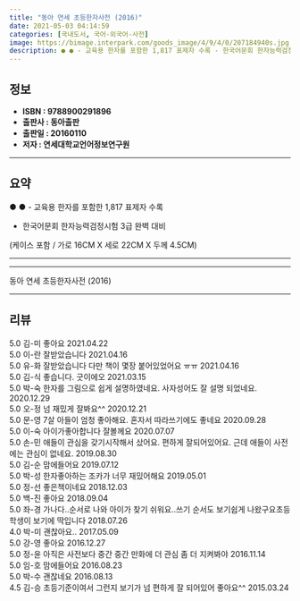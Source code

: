 ```yaml
---
title: "동아 연세 초등한자사전 (2016)"
date: 2021-05-03 04:14:59
categories: [국내도서, 국어-외국어-사전]
image: https://bimage.interpark.com/goods_image/4/9/4/0/207184940s.jpg
description: ● ● - 교육용 한자를 포함한 1,817 표제자 수록 - 한국어문회 한자능력검정시험 3급 완벽 대비 (케이스 포함 / 가로 16CM X 세로 22CM X 두께 4.5CM)
---
```


## **정보**

- **ISBN : 9788900291896**
- **출판사 : 동아출판**
- **출판일 : 20160110**
- **저자 : 연세대학교언어정보연구원**

------



## **요약**

●  ●  - 교육용 한자를 포함한 1,817 표제자 수록
- 한국어문회 한자능력검정시험 3급 완벽 대비

(케이스 포함 / 가로 16CM X 세로 22CM X 두께 4.5CM)

------



------


동아 연세 초등한자사전 (2016) 

------


## **리뷰** 

5.0 김-미 좋아요 2021.04.22 <br/>5.0 이-란 잘받았습니다 2021.04.16 <br/>5.0 유-화 잘받았습니다 다만 책이 몇장 붙어있었어요 ㅠㅠ 2021.04.16 <br/>5.0 김-식 좋습니다. 굿이에오 2021.03.15 <br/>5.0 박-숙 한자를 그림으로 쉽게 설명하였네요. 사자성어도 잘 설명 되었네요. 2020.12.29 <br/>5.0 오-정 넘 재밌게 잘봐요^^ 2020.12.21 <br/>5.0 문-영 7살 아들이 엄청 좋아해요. 혼자서 따라쓰기에도 좋네요  2020.09.28 <br/>5.0 이-숙 아이가좋아합니다 잘볼께요 2020.07.07 <br/>5.0 손-민 애들이 관심을 갖기시작해서 샀어요.
편하게 잘되어있어요.
근데 애들이 사전에는 관심이 없네요. 2019.08.30 <br/>5.0 김-순 맘에들어요 2019.07.12 <br/>5.0 박-성 한자좋아하는 조카가 너무 재밌어해요 2019.05.01 <br/>5.0 정-선 좋은책이네요 2018.12.03 <br/>5.0 백-진 좋아요 2018.09.04 <br/>5.0 좌-경 가나다..순서로 나와 아이가 찾기 쉬워요..쓰기 순서도 보기쉽게 나왔구요초등학생이 보기에 딱입니다 2018.07.26 <br/>4.0 박-미 괜찮아요.. 2017.05.09 <br/>5.0 강-영 좋아요 2016.12.27 <br/>5.0 정-윤 아직은 사전보다 중간 중간 만화에 더 관심 좀 더 지켜봐야 2016.11.14 <br/>5.0 임-호 맘에들어요 2016.08.23 <br/>5.0 박-수 괜찮네요 2016.08.13 <br/>4.5 김-승 초등기준이여서 그런지 보기가 넘 편하게 잘 되어있어 좋아요^^ 2015.03.24 <br/>